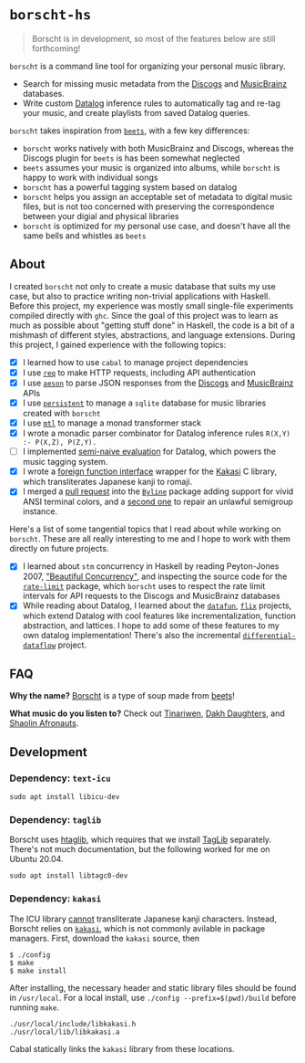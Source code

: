 # `borscht-hs`

> Borscht is in development, so most of the features below are still forthcoming!

`borscht` is a command line tool for organizing your personal music library.

* Search for missing music metadata from the [Discogs](https://www.discogs.com/my) and [MusicBrainz](https://musicbrainz.org/) databases.
* Write custom [Datalog](https://en.wikipedia.org/wiki/Datalog) inference rules to automatically tag and re-tag your music, and create playlists from saved Datalog queries.

`borscht` takes inspiration from [`beets`](https://beets.io/), with a few key differences:

* `borscht` works natively with both MusicBrainz and Discogs, whereas the Discogs plugin for `beets` is has been somewhat neglected 
* `beets` assumes your music is organized into albums, while `borscht` is happy to work with individual songs
* `borscht` has a powerful tagging system based on datalog
* `borscht` helps you assign an acceptable set of metadata to digital music files, but is not too concerned with preserving the correspondence between your digial and physical libraries
* `borscht` is optimized for my personal use case, and doesn't have all the same bells and whistles as `beets`

## About

I created `borscht` not only to create a music database that suits my use case, but also to practice writing non-trivial applications with Haskell.  Before this project, my experience was mostly small single-file experiments compiled directly with `ghc`.  Since the goal of this project was to learn as much as possible about "getting stuff done" in Haskell, the code is a bit of a mishmash of different styles, abstractions, and language extensions.  During this project, I gained experience with the following topics:

* [x] I learned how to use `cabal` to manage project dependencies
* [x] I use [`req`](https://hackage.haskell.org/package/req) to make HTTP requests, including API authentication
* [x] I use [`aeson`](https://hackage.haskell.org/package/aeson) to parse JSON responses from the [Discogs](https://www.discogs.com/developers) and [MusicBrainz](https://musicbrainz.org/doc/MusicBrainz_API) APIs
* [x] I use [`persistent`](https://www.yesodweb.com/book/persistent) to manage a `sqlite` database for music libraries created with `borscht`
* [x] I use [`mtl`](https://hackage.haskell.org/package/mtl) to manage a monad transformer stack
* [x] I wrote a monadic parser combinator for Datalog inference rules `R(X,Y) :- P(X,Z), P(Z,Y).`
* [ ] I implemented [semi-naive evaluation](http://pages.cs.wisc.edu/~paris/cs838-s16/lecture-notes/lecture8.pdf) for Datalog, which powers the music tagging system.
* [x] I wrote a [foreign function interface](http://book.realworldhaskell.org/read/interfacing-with-c-the-ffi.html) wrapper for the [Kakasi](http://kakasi.namazu.org/index.html.en) C library, which transliterates Japanese kanji to romaji.
* [x] I merged a [pull request](https://github.com/pjones/byline/pull/20) into the [`Byline`](https://hackage.haskell.org/package/byline) package adding support for vivid ANSI terminal colors, and a [second one](https://github.com/pjones/byline/pull/21) to repair an unlawful semigroup instance.

Here's a list of some tangential topics that I read about while working on `borscht`.  These are all really interesting to me and I hope to work with them directly on future projects.

* [x] I learned about `stm` concurrency in Haskell by reading Peyton-Jones 2007, ["Beautiful Concurrency"](https://www.microsoft.com/en-us/research/wp-content/uploads/2016/02/beautiful.pdf?from=https%3A%2F%2Fresearch.microsoft.com%2Fen-us%2Fum%2Fpeople%2Fsimonpj%2Fpapers%2Fstm%2Fbeautiful.pdf), and inspecting the source code for the [`rate-limit`](https://hackage.haskell.org/package/rate-limit) package, which `borscht` uses to respect the rate limit intervals for API requests to the Discogs and MusicBrainz databases
* [x] While reading about Datalog, I learned about the [`datafun`](http://www.rntz.net/datafun/), [`flix`](https://flix.dev/) projects, which extend Datalog with cool features like incrementalization, function abstraction, and lattices.  I hope to add some of these features to my own datalog implementation!  There's also the incremental [`differential-dataflow`](https://github.com/TimelyDataflow/differential-dataflow) project.

## FAQ

**Why the name?**  [Borscht](https://en.wikipedia.org/wiki/Borscht) is a type of soup made from [beets](https://beets.io/)!

**What music do you listen to?** Check out [Tinariwen](https://www.youtube.com/watch?v=PItnw3Z7WgY), [Dakh Daughters](https://www.youtube.com/watch?v=OMiAw7AHJvg), and [Shaolin Afronauts](https://www.youtube.com/watch?v=mVphcpIoTpc).

## Development

### Dependency:  `text-icu`

```
sudo apt install libicu-dev
```

### Dependency:  `taglib`

Borscht uses [htaglib](https://hackage.haskell.org/package/htaglib), which requires that we install [TagLib](https://taglib.org/) separately.  There's not much documentation, but the following worked for me on Ubuntu 20.04.

```
sudo apt install libtagc0-dev
```

### Dependency:  `kakasi`

The ICU library [cannot](https://sourceforge.net/p/icu/mailman/message/27144335/) transliterate Japanese kanji characters.  Instead, Borscht relies on [`kakasi`](http://kakasi.namazu.org/index.html.en), which is not commonly avilable in package managers.  First, download the `kakasi` source, then

```
$ ./config
$ make
$ make install
```

After installing, the necessary header and static library files should be found in `/usr/local`.  For a local install, use `./config --prefix=$(pwd)/build` before running `make`.

```
./usr/local/include/libkakasi.h
./usr/local/lib/libkakasi.a
```

Cabal statically links the `kakasi` library from these locations.
